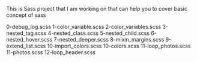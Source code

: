 This is Sass project that I am working on that can help you to cover basic concept of sass

0-debug_log.scss
1-color_variable.scss
2-color_variables.scss
3-nested_tag.scss
4-nested_class.scss
5-nested_child.scss
6-nested_hover.scss
7-nested_deeper.scss
8-mixin_margins.scss
9-extend_list.scss
10-import_colors.scss
10-colors.scss
11-loop_photos.scss
11-photos.scss
12-loop_header.scss
